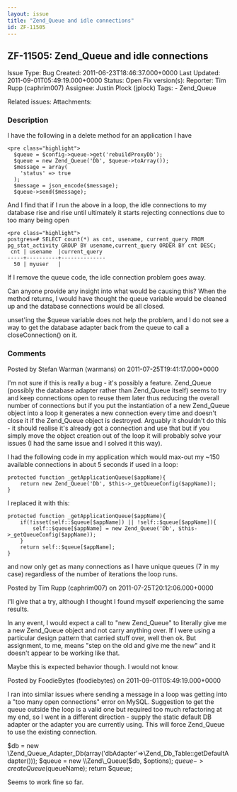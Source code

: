 ```yaml
---
layout: issue
title: "Zend_Queue and idle connections"
id: ZF-11505
---
```


ZF-11505: Zend\_Queue and idle connections
------------------------------------------

 Issue Type: Bug Created: 2011-06-23T18:46:37.000+0000 Last Updated: 2011-09-01T05:49:19.000+0000 Status: Open Fix version(s): 
 Reporter:  Tim Rupp (caphrim007)  Assignee:  Justin Plock (jplock)  Tags: - Zend\_Queue
 
 Related issues: 
 Attachments: 
### Description

I have the following in a delete method for an application I have

 
    <pre class="highlight">
      $queue = $config->queue->get('rebuildProxyDb');
      $queue = new Zend_Queue('Db', $queue->toArray());
      $message = array(
        'status' => true
      );
      $message = json_encode($message);
      $queue->send($message);


And I find that if I run the above in a loop, the idle connections to my database rise and rise until ultimately it starts rejecting connections due to too many being open

 
    <pre class="highlight">
    postgres=# SELECT count(*) as cnt, usename, current_query FROM
    pg_stat_activity GROUP BY usename,current_query ORDER BY cnt DESC;
     cnt | usename  |current_query
    -----+----------+--------------
      50 | myuser   | 

If I remove the queue code, the idle connection problem goes away.

Can anyone provide any insight into what would be causing this? When the method returns, I would have thought the queue variable would be cleaned up and the database connections would be all closed.

unset'ing the $queue variable does not help the problem, and I do not see a way to get the database adapter back from the queue to call a closeConnection() on it.

 

 

### Comments

Posted by Stefan Warman (warmans) on 2011-07-25T19:41:17.000+0000

I'm not sure if this is really a bug - it's possibly a feature. Zend\_Queue (possibly the database adapter rather than Zend\_Queue itself) seems to try and keep connections open to reuse them later thus reducing the overall number of connections but if you put the instantiation of a new Zend\_Queue object into a loop it generates a new connection every time and doesn't close it if the Zend\_Queue object is destroyed. Arguably it shouldn't do this - it should realise it's already got a connection and use that but if you simply move the object creation out of the loop it will probably solve your issues (I had the same issue and I solved it this way).

I had the following code in my application which would max-out my ~150 available connections in about 5 seconds if used in a loop:

 
    protected function _getApplicationQueue($appName){
        return new Zend_Queue('Db', $this->_getQueueConfig($appName));
    }


I replaced it with this:

 
    protected function _getApplicationQueue($appName){
        if(!isset(self::$queue[$appName]) || !self::$queue[$appName]){
            self::$queue[$appName] = new Zend_Queue('Db', $this->_getQueueConfig($appName));
        }
        return self::$queue[$appName];
    }


and now only get as many connections as I have unique queues (7 in my case) regardless of the number of iterations the loop runs.

 

 

Posted by Tim Rupp (caphrim007) on 2011-07-25T20:12:06.000+0000

I'll give that a try, although I thought I found myself experiencing the same results.

In any event, I would expect a call to "new Zend\_Queue" to literally give me a new Zend\_Queue object and not carry anything over. If I were using a particular design pattern that carried stuff over, well then ok. But assignment, to me, means "step on the old and give me the new" and it doesn't appear to be working like that.

Maybe this is expected behavior though. I would not know.

 

 

Posted by FoodieBytes (foodiebytes) on 2011-09-01T05:49:19.000+0000

I ran into similar issues where sending a message in a loop was getting into a "too many open connections" error on MySQL. Suggestion to get the queue outside the loop is a valid one but required too much refactoring at my end, so I went in a different direction - supply the static default DB adapter or the adapter you are currently using. This will force Zend\_Queue to use the existing connection.

$db = new \\Zend\_Queue\_Adapter\_Db(array('dbAdapter'=>\\Zend\_Db\_Table::getDefaultAdapter())); $queue = new \\Zend\_Queue($db, $options); $queue->createQueue($queueName); return $queue;

Seems to work fine so far.

 

 